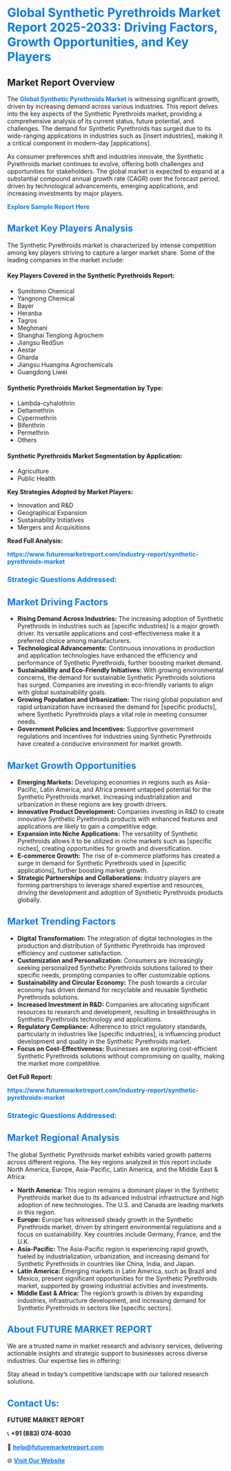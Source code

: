 <h1 style="color: #007BFF;">Global Synthetic Pyrethroids Market Report 2025-2033: Driving Factors, Growth Opportunities, and Key Players</h1>

<section id="overview">
<h2>Market Report Overview</h2>
<p>The <a href="https://www.futuremarketreport.com/industry-report/synthetic-pyrethroids-market" style="color: #007BFF; text-decoration: none;"><strong>Global Synthetic Pyrethroids Market</strong></a> is witnessing significant growth, driven by increasing demand across various industries. This report delves into the key aspects of the Synthetic Pyrethroids market, providing a comprehensive analysis of its current status, future potential, and challenges. The demand for Synthetic Pyrethroids has surged due to its wide-ranging applications in industries such as [insert industries], making it a critical component in modern-day [applications].</p>
<p>As consumer preferences shift and industries innovate, the Synthetic Pyrethroids market continues to evolve, offering both challenges and opportunities for stakeholders. The global market is expected to expand at a substantial compound annual growth rate (CAGR) over the forecast period, driven by technological advancements, emerging applications, and increasing investments by major players.</p>
</section>

<section id="overview">
<p><a href="https://www.futuremarketreport.com/request-sample/reportId=97863" style="color: #007BFF; text-decoration: none;"><strong>Explore Sample Report Here</strong></a></p>
</section>

<section id="key-players">
<h2 style="color: #007BFF;">Market Key Players Analysis</h2>
<p>The Synthetic Pyrethroids market is characterized by intense competition among key players striving to capture a larger market share. Some of the leading companies in the market include:</p>
<h4>Key Players Covered in the Synthetic Pyrethroids Report:</h4>
<ul><li>Sumitomo Chemical</li><li>Yangnong Chemical</li><li>Bayer</li><li>Heranba</li><li>Tagros</li><li>Meghmani</li><li>Shanghai Tenglong Agrochem</li><li>Jiangsu RedSun</li><li>Aestar</li><li>Gharda</li><li>Jiangsu Huangma Agrochemicals</li><li>Guangdong Liwei</li></ul>
<h4>Synthetic Pyrethroids Market Segmentation by Type:</h4>
<ul><li>Lambda-cyhalothrin</li><li>Deltamethrin</li><li>Cypermethrin</li><li>Bifenthrin</li><li>Permethrin</li><li>Others</li></ul>

<h4>Synthetic Pyrethroids Market Segmentation by Application:</h4>
<ul><li>Agriculture</li><li>Public Health</li></ul>
<p><strong>Key Strategies Adopted by Market Players:</strong></p>
<ul>
<li>Innovation and R&D</li>
<li>Geographical Expansion</li>
<li>Sustainability Initiatives</li>
<li>Mergers and Acquisitions</li>
</ul>
</section>

<section>
<p><strong>Read Full Analysis: </strong></p><a href="https://www.futuremarketreport.com/industry-report/synthetic-pyrethroids-market" style="color: #007BFF; text-decoration: none;"><strong>https://www.futuremarketreport.com/industry-report/synthetic-pyrethroids-market</strong></a>
<h3 style="color: #007BFF;">Strategic Questions Addressed:</h3>
</section>

<section id="driving-factors">
<h2 style="color: #007BFF;">Market Driving Factors</h2>
<ul>
<li><strong>Rising Demand Across Industries:</strong> The increasing adoption of Synthetic Pyrethroids in industries such as [specific industries] is a major growth driver. Its versatile applications and cost-effectiveness make it a preferred choice among manufacturers.</li>
<li><strong>Technological Advancements:</strong> Continuous innovations in production and application technologies have enhanced the efficiency and performance of Synthetic Pyrethroids, further boosting market demand.</li>
<li><strong>Sustainability and Eco-Friendly Initiatives:</strong> With growing environmental concerns, the demand for sustainable Synthetic Pyrethroids solutions has surged. Companies are investing in eco-friendly variants to align with global sustainability goals.</li>
<li><strong>Growing Population and Urbanization:</strong> The rising global population and rapid urbanization have increased the demand for [specific products], where Synthetic Pyrethroids plays a vital role in meeting consumer needs.</li>
<li><strong>Government Policies and Incentives:</strong> Supportive government regulations and incentives for industries using Synthetic Pyrethroids have created a conducive environment for market growth.</li>
</ul>
</section>

<section id="growth-opportunities">
<h2 style="color: #007BFF;">Market Growth Opportunities</h2>
<ul>
<li><strong>Emerging Markets:</strong> Developing economies in regions such as Asia-Pacific, Latin America, and Africa present untapped potential for the Synthetic Pyrethroids market. Increasing industrialization and urbanization in these regions are key growth drivers.</li>
<li><strong>Innovative Product Development:</strong> Companies investing in R&D to create innovative Synthetic Pyrethroids products with enhanced features and applications are likely to gain a competitive edge.</li>
<li><strong>Expansion into Niche Applications:</strong> The versatility of Synthetic Pyrethroids allows it to be utilized in niche markets such as [specific niches], creating opportunities for growth and diversification.</li>
<li><strong>E-commerce Growth:</strong> The rise of e-commerce platforms has created a surge in demand for Synthetic Pyrethroids used in [specific applications], further boosting market growth.</li>
<li><strong>Strategic Partnerships and Collaborations:</strong> Industry players are forming partnerships to leverage shared expertise and resources, driving the development and adoption of Synthetic Pyrethroids products globally.</li>
</ul>
</section>

<section id="trending-factors">
<h2 style="color: #007BFF;">Market Trending Factors</h2>
<ul>
<li><strong>Digital Transformation:</strong> The integration of digital technologies in the production and distribution of Synthetic Pyrethroids has improved efficiency and customer satisfaction.</li>
<li><strong>Customization and Personalization:</strong> Consumers are increasingly seeking personalized Synthetic Pyrethroids solutions tailored to their specific needs, prompting companies to offer customizable options.</li>
<li><strong>Sustainability and Circular Economy:</strong> The push towards a circular economy has driven demand for recyclable and reusable Synthetic Pyrethroids solutions.</li>
<li><strong>Increased Investment in R&D:</strong> Companies are allocating significant resources to research and development, resulting in breakthroughs in Synthetic Pyrethroids technology and applications.</li>
<li><strong>Regulatory Compliance:</strong> Adherence to strict regulatory standards, particularly in industries like [specific industries], is influencing product development and quality in the Synthetic Pyrethroids market.</li>
<li><strong>Focus on Cost-Effectiveness:</strong> Businesses are exploring cost-efficient Synthetic Pyrethroids solutions without compromising on quality, making the market more competitive.</li>
</ul>
</section>

<section>
<p><strong>Get Full Report: </strong></p><a href="https://www.futuremarketreport.com/industry-report/synthetic-pyrethroids-market" style="color: #007BFF; text-decoration: none;"><strong>https://www.futuremarketreport.com/industry-report/synthetic-pyrethroids-market</strong></a>
<h3 style="color: #007BFF;">Strategic Questions Addressed:</h3>
</section>


<section id="regional-analysis">
<h2 style="color: #007BFF;">Market Regional Analysis</h2>
<p>The global Synthetic Pyrethroids market exhibits varied growth patterns across different regions. The key regions analyzed in this report include North America, Europe, Asia-Pacific, Latin America, and the Middle East & Africa:</p>
<ul>
<li><strong>North America:</strong> This region remains a dominant player in the Synthetic Pyrethroids market due to its advanced industrial infrastructure and high adoption of new technologies. The U.S. and Canada are leading markets in this region.</li>
<li><strong>Europe:</strong> Europe has witnessed steady growth in the Synthetic Pyrethroids market, driven by stringent environmental regulations and a focus on sustainability. Key countries include Germany, France, and the U.K.</li>
<li><strong>Asia-Pacific:</strong> The Asia-Pacific region is experiencing rapid growth, fueled by industrialization, urbanization, and increasing demand for Synthetic Pyrethroids in countries like China, India, and Japan.</li>
<li><strong>Latin America:</strong> Emerging markets in Latin America, such as Brazil and Mexico, present significant opportunities for the Synthetic Pyrethroids market, supported by growing industrial activities and investments.</li>
<li><strong>Middle East & Africa:</strong> The region’s growth is driven by expanding industries, infrastructure development, and increasing demand for Synthetic Pyrethroids in sectors like [specific sectors].</li>
</ul>
</section>

<footer>
<h2 style="color: #007BFF;">About FUTURE MARKET REPORT</h2>
<p>We are a trusted name in market research and advisory services, delivering actionable insights and strategic support to businesses across diverse industries. Our expertise lies in offering:</p>

<p>Stay ahead in today’s competitive landscape with our tailored research solutions.</p>

<h2 style="color: #007BFF;">Contact Us:</h2>
<p><strong>FUTURE MARKET REPORT</strong></p>
<p>📞 <strong>+91 (883) 074-8030</strong></p>
<p>📧 <strong><a href="mailto:help@futuremarketreport.com" style="color: #007BFF;">help@futuremarketreport.com</a></strong></p>
<p>🌐 <strong><a href="https://www.futuremarketreport.com/" style="color: #007BFF;">Visit Our Website</a></strong></p>
</footer>